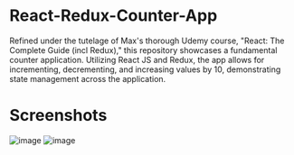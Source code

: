 # React-Redux-Counter-App
Refined under the tutelage of Max's thorough Udemy course, "React: The Complete Guide (incl Redux)," this repository showcases a fundamental counter application. Utilizing React JS and Redux, the app allows for incrementing, decrementing, and increasing values by 10, demonstrating state management across the application.

# Screenshots
![image](https://github.com/KabeloMalaka/React-Redux-Counter-App/assets/68372434/a5ac70c6-7e3b-4686-a892-c59f18f55c78)
![image](https://github.com/KabeloMalaka/React-Redux-Counter-App/assets/68372434/aedeb487-5999-4e92-8208-00e64c19a6b6)
